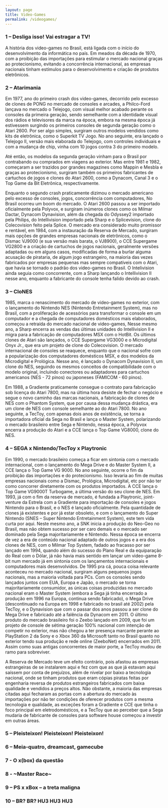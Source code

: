 ```yaml
---
layout: page
title: Video-Games
permalink: /videogames/
---
```


<h3>1 – Desliga isso! Vai estragar a TV!</h3>
A história dos video-games no Brasil, está ligada com o início do desenvolvimento da informática no país. Em meados da década de 1970, com a proibição das importações para estimular o mercado nacional graças ao protecionismo, evitando a concorrência internacional, as empresas nacionais tinham estímulos para o desenvolvimento e criação de produtos eletrônicos.

<h3>2 – Atarimania</h3>
Em 1977, ano do primeiro crash dos video-games, decorrido pelo excesso de clones de PONG no mercado de consoles e arcades, a Philco-Ford lançava no mercado o Telejogo, com visual melhor acabado perante os consoles da primeira geração, sendo semelhante com a identidade visual dos rádios e televisores da marca na época, embora na mesma época já estivessem surgindo os primeiros consoles de segunda geração como o Atari 2600. Por ser algo simples, surgiram outros modelos vendidos como kits de eletrônica, como o Superkit TV Jogo. No ano seguinte, era lançado o Telejogo II, versão mais elaborada do Telejogo, com controles individuais e com a mudança de chip, vinha com 10 jogos contra 3 do primeiro modelo. 

Até então, os modelos da segunda geração vinham para o Brasil por contrabando ou comprados em viagens ao exterior. Mas entre 1981 e 1982, começaram a ser trazidos por grandes magazines como Mappin e Mesbla e graças ao protecionismo, surgiram também os primeiros fabricantes de cartuchos de jogos e clones do Atari 2600, como a Dynacom, Canal 3 e o Top Game da Bit Eletrônica, respectivamente.

Enquanto o segundo crash praticamente dizimou o mercado americano pelo excesso de consoles, jogos, concorrência com computadores, No Brasil ocorreu um boom do mercado. O Atari 2600 passou a ser importado oficialmente pela Polyvox, e surgiram inúmeros clones como os Milmar Dactar, Dynacom Dynavision, além da chegada do Odyssey2 importado pela Philips, do Intellivision importado pela Sharp e o Splicevision, clone do Colecovision feito pela Splice. O mercado era considerado muito promissor e rentável, em 1984, com a instauração da Reserva de Mercado, surgiram mais opções de grandes empresas nacionais de eletrônicos, como o Dismac VJ9000 (e sua versão mais barata, o VJ8900), o CCE Supergame VG2800 e a criação de cartuchos de jogos nacionais, geralmente versões adaptadas ou em alguns casos, modificadas de forma a burlar alguma acusação de pirataria, de algum jogo estrangeiro, na maioria das vezes fabricados por empresas pequenas mas sempre compatíveis com o Atari, que havia se tornado o padrão dos video-games no Brasil. O Intelivision ainda seguia como concorrente, com a Sharp lançando o Intellivision II nesse ano, enquanto a fabricante do console tenha falido devido ao crash.

<h3>3 – CloNES</h3>

1985, marca o renascimento do mercado de video-games no exterior, com o lançamento do Nintendo NES (Nintendo Entretainment System), mas no Brasil, com a proliferação de acessórios para transformar o console em um computador e a chegada de computadores domésticos mais elaborados, começou a retraída do mercado nacional de video-games, Nesse mesmo ano, a Sharp encerra as vendas das últimas unidades do Intellivision II e migra para a fabricação de computadores MSX com o HotBit. Os últimos clones de Atari são lançados, o CCE Supergame VG3000 e o Microdigital Onyx Jr., que era um projeto de clone do Colecovision. O mercado internacional de consoles se reaquece, enquanto que o nacional sofre com a popularização dos computadores domésticos MSX, e dos modelos da Microdigital e Prológica. Nesse ano, é lançado o Dynacom Dynavision II, um clone do NES, seguindo os mesmos conceitos de compatibilidade com o modelo original, incluíndo conectores ou adaptadores para cartuchos americanos (NES - 72 pinos) ou japoneses (FAMICOM - 60 pinos).

Em 1988, a Gradiente praticamente consegue o contrato para fabricação sob licença do Atari 7800, mas na última hora desiste de fechar o negócio e segue o novo caminho das marcas nacionais, a fabricação de clones de NES com o Phantom System, que por causa dessa mudança drástica, era um clone de NES com console semelhante ao do Atari 7800. No ano seguinte, a TecToy, com apenas dois anos de existência, se torna a importadora oficial da Sega no Brasil e lança o Master System, polarizando o mercado brasileiro entre Sega e Nintendo, nessa época, a Polyvox encerra a produção do Atari e a CCE lança o Top Game VG8000, clone do NES.

<h3>4 – SEGA x Nintendo/TecToy x Playtronic</h3>
Em 1990, o mercado brasileiro começa a ficar em sintonia com o mercado internacional, com o lançamento do Mega Drive e do Master System II, a CCE lança o Top Game VG 9000. No ano seguinte, ocorre o fim da proibição das importações e do protecionismo. Isso levaria ao fim de muitas empresas nacionais como a Dismac, Prológica, Microdigital, etc por não ter como concorrer diretamente com os produtos importados. A CCE lança o Top Game VG9000T Turbogame, a última versão do seu clone de NES. Em 1993, já com o fim da reserva de mercado, é fundada a Playtronic, joint-venture da Estrela com a Gradiente para importação de consoles e jogos Nintendo para o Brasil, e o NES é lançado oficialmente. Pela quantidade de clones já existentes e por já estar obsoleto, e com o lançamento do Super Nintendo (SNES – Super Nintendo Entretainment System), este tem vida curta por aqui. Neste mesmo ano, a SNK inicia a produção do Neo-Geo no Brasil, mas não obtem sucesso por ser caro demais e o mercado ser dominado pela Sega majoritariamente e Nintendo.
Nessa época se encerra de vez a era de conteúdo nacional adaptado de outros jogos e a era dos clones de NES, com o Milmar Top System, fadado ao fracasso por ser lançado em 1994, quando além do sucesso do Plano Real e da equiparação do Real com o Dólar, já não havia mais sentido em lançar um video-game 8-bit num mercado já em sintonia com os lançamentos internacionais e computadores mais desenvolvidos. De 1995 pra cá, pouca coisa relevante aconteceu no mercado nacional, surgiram alguns pequenos jogos nacionais, mas a maioria voltada para PCs. Com os consoles sendo lançados juntos com EUA, Europa e Japão, o mercado se torna majoritariamente consumidor, as únicas coisas produzidas no mercado nacional eram o Master System (embora a Sega já tinha encerrado a produção em 1996 na Europa, continua sendo fabricado), o Mega Drive (descontinuado na Europa em 1998 e fabricado no brasil até 2002) pela TecToy, e o Dynavision que com o passar dos anos passou a ser clone do Mega Drive e fabricado até a falência da Dynacom em 2011. O último produto do mercado brasileiro foi o Zeebo lançado em 2009, que foi um projeto de console de sétima geração 100% nacional com intenção de competir no exterior, mas não chegou a ter presença marcante perante ao PlayStation 2 da Sony e o Xbox 360 da Microsoft tanto no Brasil quanto no exterior tendo sua produção e rede online (ZeeboNet) encerrados em 2011. Assim como suas antigas concorrentes de maior porte, a TecToy mudou de ramo para sobreviver.

A Reserva de Mercado teve um efeito contrário, pois afastou as empresas estrangeiras de se instalarem aqui e fez com que as que já estavam aqui saíssem por conta de prejuízos, além de nivelar por baixo a tecnologia nacional, onde se tinham produtos que eram cópias piratas feitas por engenharia reversa de produtos estrangeiros fabricados com baixa qualidade e vendidos a preços altos. Não obstante, a maioria das empresas citadas aqui fecharam as portas com a abertura do mercado às importações por não ter condições de oferecer produtos com a mesma tecnologia e qualidade, as exceções foram a Gradiente e CCE que tinha o foco principal em eletrodomésticos, e a TecToy que ao perceber que a Sega mudaria de fabricante de consoles para software house começou a investir em outras áreas.

<h3>5 – Pleisteixon! Pleisteixon! Pleisteixon!</h3>
<h3>6 – Meia-quatro, dreamcast, gamecube </h3>
<h3>7 -  O x(box) da questão</h3>
<h3>8 - ~Master Race~ </h3>
<h3>9 – PS x xBox – a treta maligna </h3>
<h3>10 – BR? BR? HU3 HU3 HU3</h3>

